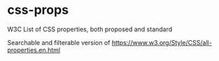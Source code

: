 # css-props
W3C List of CSS properties, both proposed and standard

Searchable and filterable version of https://www.w3.org/Style/CSS/all-properties.en.html
